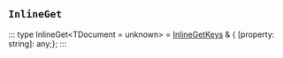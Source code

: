 ## `InlineGet`
:::
type InlineGet<TDocument = unknown> = [InlineGetKeys](./InlineGetKeys.md)<TDocument> & { [property: string]: any;};
:::
